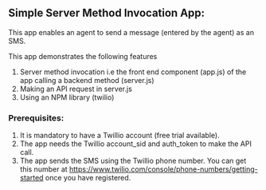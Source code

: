 ## Simple Server Method Invocation App:

  This app enables an agent to send a message (entered by the agent) as an SMS.

  This app demonstrates the following features
  1. Server method invocation i.e the front end component (app.js) of the app calling a backend method (server.js)
  2. Making an API request in server.js
  3. Using an NPM library (twilio)

### Prerequisites:

1. It is mandatory to have a Twillio account (free trial available).
2. The app needs the Twillio account_sid and auth_token to make the API call.
3. The app sends the SMS using the Twillio phone number. You can get this number at https://www.twilio.com/console/phone-numbers/getting-started once you have registered.